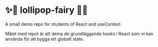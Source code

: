 # ✨🧚 lollipop-fairy 🍭💕

A small demo repo for students of React and useContext

Målet med repot är att dema de grundläggande hooks i React som vi kan använda för att bygga ett globalt state.
